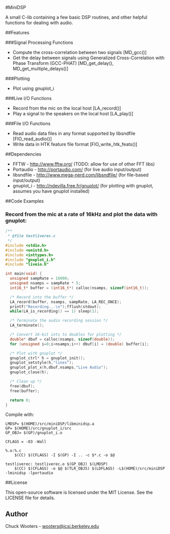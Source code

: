 #MiniDSP

A small C-lib containing a few basic DSP routines, and other helpful functions for dealing with audio.

##Features

###Signal Processing Functions
* Compute the cross-correlation between two signals [MD_gcc()]
* Get the delay between signals using Generalized Cross-Correlation with Phase Transform (GCC-PHAT) [MD_get_delay(), MD_get_multiple_delays()]

###Plotting
* Plot using gnuplot_i

###Live I/O Functions
* Record from the mic on the local host [LA_record()]
* Play a signal to the speakers on the local host [LA_play()]

###File I/O Functions
* Read audio data files in any format supported by libsndfile [FIO_read_audio()]
* Write data in HTK feature file format [FIO_write_htk_feats()]

##Dependencies

* FFTW - http://www.fftw.org/ (TODO: allow for use of other FFT libs)
* Portaudio - http://portaudio.com/ (for live audio input/output)
* libsndfile - http://www.mega-nerd.com/libsndfile/ (for file-based input/output)
* gnuplot_i - http://ndevilla.free.fr/gnuplot/ (for plotting with gnuplot, assumes you have gnuplot installed)

##Code Examples
### Record from the mic at a rate of 16kHz and plot the data with gnuplot:

```c
/**
 * @file testliverec.c
 */ 
#include <stdio.h>
#include <unistd.h>
#include <inttypes.h>
#include "gnuplot_i.h"
#include "liveio.h"

int main(void) {
  unsigned sampRate = 16000;
  unsigned nsamps = sampRate * 5;
  int16_t* buffer = (int16_t*) calloc(nsamps, sizeof(int16_t));

  /* Record into the buffer */  
  LA_record(buffer, nsamps, sampRate, LA_REC_ONCE); 
  printf("Recording...\n");fflush(stdout);
  while(LA_is_recording() == 1) sleep(1);

  /* Terminate the audio recording session */
  LA_terminate();

  /* Convert 16-bit ints to doubles for plotting */
  double* dbuf = calloc(nsamps, sizeof(double));
  for (unsigned i=0;i<nsamps;i++) dbuf[i] = (double) buffer[i];

  /* Plot with gnuplot */
  gnuplot_ctrl* h = gnuplot_init();
  gnuplot_setstyle(h,"lines");
  gnuplot_plot_x(h,dbuf,nsamps,"Live Audio");
  gnuplot_close(h);

  /* Clean up */
  free(dbuf);
  free(buffer);

  return 0;
}
```

Compile with:

```make
LMDSP= $(HOME)/src/miniDSP/libminidsp.a
GP= $(HOME)/src/gnuplot_i/src
GP_OBJ= $(GP)/gnuplot_i.o

CFLAGS = -O3 -Wall

%.o:%.c
	$(CC) $(CFLAGS) -I $(GP) -I .. -c $*.c -o $@ 

testliverec: testliverec.o $(GP_OBJ) $(LMDSP)
	$(CC) $(CFLAGS) -o $@ $(TLR_OBJS) $(LDFLAGS) -L$(HOME)/src/miniDSP -lminidsp -lportaudio

```


##License

This open-source software is licensed under the MIT License. See the
LICENSE file for details.

## Author
Chuck Wooters - <wooters@icsi.berkeley.edu>
